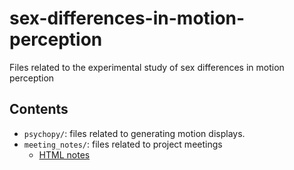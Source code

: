 # sex-differences-in-motion-perception
Files related to the experimental study of sex differences in motion perception

## Contents

- `psychopy/`: files related to generating motion displays.
- `meeting_notes/`: files related to project meetings
  - [HTML notes](meeting_notes/meeting-notes.html)

